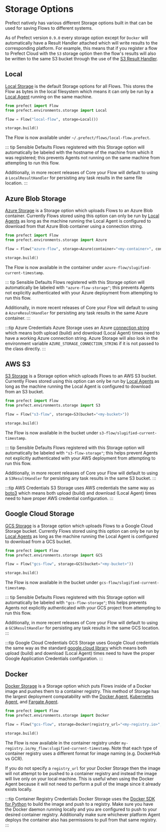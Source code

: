 # Storage Options

Prefect natively has various different Storage options built in that can be used for saving Flows to different systems.

As of Prefect version `0.9.0` every storage option except for `Docker` will automatically have a Result Handler attached which will write results to the corresponding platform. For example, this means that if you register a flow to Prefect Cloud with the `S3` storage option then the flow's results will also be written to the same S3 bucket through the use of the [S3 Result Handler](/api/latest/engine/result_handlers.html#s3resulthandler).

## Local

[Local Storage](/api/latest/environments/storage.html#local) is the default Storage options for all Flows. This stores the Flow as bytes in the local filesystem which means it can only be run by a [Local Agent](/cloud/agents/local.html) running on the same machine.

```python
from prefect import Flow
from prefect.environments.storage import Local

flow = Flow("local-flow", storage=Local())

storage.build()
```

The Flow is now available under `~/.prefect/flows/local-flow.prefect`.

::: tip Sensible Defaults
Flows registered with this Storage option will automatically be labeled with the hostname of the machine from which it was registered; this prevents Agents not running on the same machine from attempting to run this flow.

Additionally, in more recent releases of Core your Flow will default to using a `LocalResultHandler` for persisting any task results in the same file location.
:::

## Azure Blob Storage

[Azure Storage](/api/latest/environments/storage.html#azure) is a Storage option which uploads Flows to an Azure Blob container. Currently Flows stored using this option can only be run by [Local Agents](/cloud/agents/local.html) as long as the machine running the Local Agent is configured to download from that Azure Blob container using a connection string.

```python
from prefect import Flow
from prefect.environments.storage import Azure

flow = Flow("azure-flow", storage=Azure(container="<my-container>", connection_string="<my-connection-string>"))

storage.build()
```

The Flow is now available in the container under `azure-flow/slugified-current-timestamp`.

::: tip Sensible Defaults
Flows registered with this Storage option will automatically be labeled with `"azure-flow-storage"`; this prevents Agents not explicitly authenticated with your Azure deployment from attempting to run this flow.

Additionally, in more recent releases of Core your Flow will default to using a `AzureResultHandler` for persisting any task results in the same Azure container.
:::

:::tip Azure Credentials
Azure Storage uses an Azure [connection string](https://docs.microsoft.com/en-us/azure/storage/common/storage-configure-connection-string) which means both upload (build) and download (Local Agent) times need to have a working Azure connection string. Azure Storage will also look in the environment variable `AZURE_STORAGE_CONNECTION_STRING` if it is not passed to the class directly.
:::

## AWS S3

[S3 Storage](/api/latest/environments/storage.html#s3) is a Storage option which uploads Flows to an AWS S3 bucket. Currently Flows stored using this option can only be run by [Local Agents](/cloud/agents/local.html) as long as the machine running the Local Agent is configured to download from an S3 bucket.

```python
from prefect import Flow
from prefect.environments.storage import S3

flow = Flow("s3-flow", storage=S3(bucket="<my-bucket>"))

storage.build()
```

The Flow is now available in the bucket under `s3-flow/slugified-current-timestamp`.

::: tip Sensible Defaults
Flows registered with this Storage option will automatically be labeled with `"s3-flow-storage"`; this helps prevent Agents not explicitly authenticated with your AWS deployment from attempting to run this flow.

Additionally, in more recent releases of Core your Flow will default to using a `S3ResultHandler` for persisting any task results in the same S3 bucket.
:::

:::tip AWS Credentials
S3 Storage uses AWS credentials the same way as [boto3](https://boto3.amazonaws.com/v1/documentation/api/latest/guide/configuration.html) which means both upload (build) and download (Local Agent) times need to have proper AWS credential configuration.
:::

## Google Cloud Storage

[GCS Storage](/api/latest/environments/storage.html#gcs) is a Storage option which uploads Flows to a Google Cloud Storage bucket. Currently Flows stored using this option can only be run by [Local Agents](/cloud/agents/local.html) as long as the machine running the Local Agent is configured to download from a GCS bucket.

```python
from prefect import Flow
from prefect.environments.storage import GCS

flow = Flow("gcs-flow", storage=GCS(bucket="<my-bucket>"))

storage.build()
```

The Flow is now available in the bucket under `gcs-flow/slugified-current-timestamp`.

::: tip Sensible Defaults
Flows registered with this Storage option will automatically be labeled with `"gcs-flow-storage"`; this helps prevents Agents not explicitly authenticated with your GCS project from attempting to run this flow.

Additionally, in more recent releases of Core your Flow will default to using a `GCSResultHandler` for persisting any task results in the same GCS location.
:::

:::tip Google Cloud Credentials
GCS Storage uses Google Cloud credentials the same way as the standard [google.cloud library](https://cloud.google.com/docs/authentication/production#auth-cloud-implicit-python) which means both upload (build) and download (Local Agent) times need to have the proper Google Application Credentials configuration.
:::

## Docker

[Docker Storage](/api/latest/environments/storage.html#docker) is a Storage option which puts Flows inside of a Docker image and pushes them to a container registry. This method of Storage has the largest deployment compatability with the [Docker Agent](/cloud/agents/docker.html), [Kubernetes Agent](/cloud/agents/kubernetes.html), and [Fargate Agent](/cloud/agents/fargate.html).

```python
from prefect import Flow
from prefect.environments.storage import Docker

flow = Flow("gcs-flow", storage=Docker(registry_url="<my-registry.io>", image_name="my_flow"))

storage.build()
```

The Flow is now available in the container registry under `my-registry.io/my_flow:slugified-current-timestamp`. Note that each type of container registry uses a different format for image naming (e.g. DockerHub vs GCR).

If you do not specify a `registry_url` for your Docker Storage then the image will not attempt to be pushed to a container registry and instead the image will live only on your local machine. This is useful when using the Docker Agent because it will not need to perform a pull of the image since it already exists locally.

:::tip Container Registry Credentials
Docker Storage uses the [Docker SDK for Python](https://docker-py.readthedocs.io/en/stable/index.html) to build the image and push to a registry. Make sure you have the Docker daemon running locally and you are configured to push to your desired container registry. Additionally make sure whichever platform Agent deploys the container also has permissions to pull from that same registry.
:::
